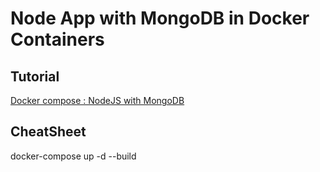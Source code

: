 # Node App with MongoDB in Docker Containers

Tutorial
---------

[Docker compose : NodeJS with MongoDB](https://www.bogotobogo.com/DevOps/Docker/Docker-Compose-Node-MongoDB.php) 

## CheatSheet

docker-compose up -d --build



